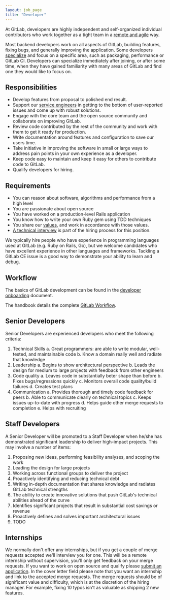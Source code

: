 ```yaml
---
layout: job_page
title: "Developer"
---
```


At GitLab, developers are highly independent and self-organized individual
contributors who work together as a tight team in a [remote and agile](/2015/09/14/remote-agile-at-gitlab/) way.

Most backend developers work on all aspects of GitLab, building features, fixing bugs, and generally improving the application.
Some developers [specialize](/jobs/specialist) and focus on a specific area, such as packaging, performance or GitLab CI.
Developers can specialize immediately after joining, or after some time, when they have gained familiarity with many areas of GitLab and find one they would like to focus on.

## Responsibilities

* Develop features from proposal to polished end result.
* Support our [service engineers](/jobs/service-engineer) in getting to the bottom of user-reported issues and come up with robust solutions.
* Engage with the core team and the open source community and collaborate on improving GitLab.
* Review code contributed by the rest of the community and work with them to get it ready for production.
* Write documentation around features and configuration to save our users time.
* Take initiative in improving the software in small or large ways to address pain points in your own experience as a developer.
* Keep code easy to maintain and keep it easy for others to contribute code to GitLab.
* Qualify developers for hiring.

## Requirements

* You can reason about software, algorithms and performance from a high level
* You are passionate about open source
* You have worked on a production-level Rails application
* You know how to write your own Ruby gem using TDD techniques
* You share our [values](/handbook/#values), and work in accordance with those values.
* [A technical interview](/jobs/#technical-interview) is part of the hiring process for this position.

We typically hire people who have experience in programming languages used
at GitLab (e.g. Ruby on Rails, Go), but we welcome candidates who have
excellent experience in other languages and frameworks. Tackling a GitLab CE
issue is a good way to demonstrate your ability to learn and debug.



## Workflow

The basics of GitLab development can be found in the [developer onboarding](/handbook/developer-onboarding/#basics-of-gitlab-development) document.

The handbook details the complete [GitLab Workflow](/handbook/#gitlab-workflow).

## Senior Developers

Senior Developers are experienced developers who meet the following criteria:

1. Technical Skills
   a. Great programmers: are able to write modular, well-tested, and maintainable code
   b. Know a domain really well and radiate that knowledge
2. Leadership
   a. Begins to show architectural perspective
   b. Leads the design for medium to large projects with feedback from other engineers
3. Code quality
   a. Leaves code in substantially beter shape than before
   b. Fixes bugs/regressions quickly
   c. Monitors overall code quality/build failures
   d. Creates test plans
4. Communication
   a. Provides thorough and timely code feedback for peers
   b. Able to communicate clearly on technical topics
   c. Keeps issues up-to-date with progress
   d. Helps guide other merge requests to completion
   e. Helps with recruiting

## Staff Developers

A Senior Developer will be promoted to a Staff Developer when he/she has
demonstrated significant leadership to deliver high-impact projects. This may
involve a number of items:

1. Proposing new ideas, performing feasibility analyses, and scoping the work
2. Leading the design for large projects
3. Working across functional groups to deliver the project
4. Proactively identifying and reducing technical debt
5. Writing in-depth documentation that shares knowledge and radiates GitLab technical strengths
6. The ability to create innovative solutions that push GitLab's technical abilities ahead of the curve
7. Identifies significant projects that result in substantial cost savings or revenue
8. Proactively defines and solves important architectural issues
9. TODO

## Internships

We normally don't offer any internships, but if you get a couple of merge requests
accepted we'll interview you for one. This will be a remote internship without
supervision, you'll only get feedback on your merge requests. If you want to
work on open source and qualify please [submit an application](https://gitlab.workable.com/jobs/106660/candidates/new).
In the cover letter field please note that you want an internship and link to
the accepted merge requests. The merge requests should be of significant
value and difficulty, which is at the discretion of the hiring manager. For
example, fixing 10 typos isn't as valuable as shipping 2 new features.
